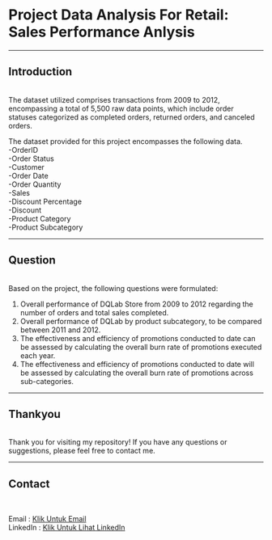 # Project Data Analysis For Retail: Sales Performance Anlysis

---
## Introduction
<br>
The dataset utilized comprises transactions from 2009 to 2012, encompassing a total of 5,500 raw data points, which include order statuses categorized as completed orders, returned orders, and canceled orders.

The dataset provided for this project encompasses the following data.<br>
-OrderID<br>
-Order Status<br>
-Customer<br>
-Order Date<br>
-Order Quantity<br>
-Sales<br>
-Discount Percentage<br>
-Discount<br>
-Product Category<br>
-Product Subcategory

---
## Question
<br>
Based on the project, the following questions were formulated: <br>

1. Overall performance of DQLab Store from 2009 to 2012 regarding the number of orders and total sales completed.<br>
2. Overall performance of DQLab by product subcategory, to be compared between 2011 and 2012.<br>
3. The effectiveness and efficiency of promotions conducted to date can be assessed by calculating the overall burn rate of promotions executed each year.<br>
4. The effectiveness and efficiency of promotions conducted to date will be assessed by calculating the overall burn rate of promotions across sub-categories.<br>

---
## Thankyou
<br>
Thank you for visiting my repository! If you have any questions or suggestions, please feel free to contact me.

---
## Contact
<br>

Email : [Klik Untuk Email](https://mail.google.com/mail/u/0/?tab=rm&ogbl#inbox?compose=CllgCJfnbBsFSfmwMhcPGsBLnvlqTsxdqkZzQHJLGLDljZnFTnvnQCRTDKCQVFTZBtWsjvhWSNV)<br>
LinkedIn : [Klik Untuk Lihat LinkedIn](https://www.linkedin.com/in/al-maidah-/)<br>
